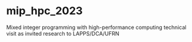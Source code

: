 # mip_hpc_2023
Mixed integer programming with high-performance computing technical visit as invited research to LAPPS/DCA/UFRN
